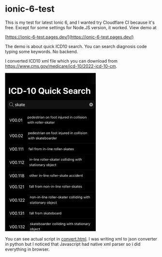 # ionic-6-test

This is my test for latest Ionic 6, and I wanted try Cloudflare CI because it's free. Except for some settings for Node.JS version,
it worked. View demo at

[https://ionic-6-test.pages.dev/](https://ionic-6-test.pages.dev/)

The demo is about quick ICD10 search. You can search diagnosis code typing some keywords. No backend.

I converted ICD10 xml file which you can download from https://www.cms.gov/medicare/icd-10/2022-icd-10-cm.



<img src="https://raw.githubusercontent.com/kiichi/ionic-6-test/main/screenshot.png" width="300px"/>

You can see actual script in [convert.html](https://github.com/kiichi/ionic-6-test/blob/main/convert.html). I was writing xml to json converter in python but I noticed that Javascript had native xml parser so i did everything in browser.

